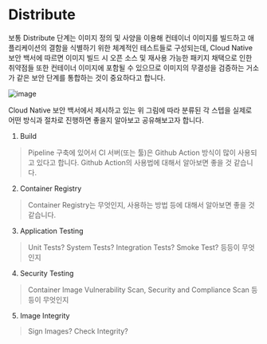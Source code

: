 # Distribute

보통 Distribute 단계는 이미지 정의 및 사양을 이용해 컨테이너 이미지를 빌드하고 애플리케이션의 결함을 식별하기 위한 체계적인 테스트들로 구성되는데,
Cloud Native 보안 백서에 따르면 이미지 빌드 시 오픈 소스 및 재사용 가능한 패키지 채택으로 인한 취약점들 또한 컨테이너 이미지에 포함될 수 있으므로 이미지의 무결성을 검증하는 거소가 같은 보안 단계를 통합하는 것이 중요하다고 합니다.

![image](https://github.com/cncf/sig-security/blob/master/security-whitepaper/RackMultipart20201111_figure3.png?raw=true)

Cloud Native 보안 백서에서 제시하고 있는 위 그림에 따라 분류된 각 스텝을 실제로 어떤 방식과 절차로 진행하면 좋을지 알아보고 공유해보고자 합니다.

1. Build
> Pipeline 구축에 있어서 CI 서버(또는 툴)은 Github Action 방식이 많이 사용되고 있다고 합니다.
> Github Action의 사용법에 대해서 알아보면 좋을 것 같습니다.

2. Container Registry
> Container Registry는 무엇인지, 사용하는 방법 등에 대해서 알아보면 좋을 것 같습니다.

3. Application Testing
> Unit Tests? System Tests? Integration Tests? Smoke Test? 등등이 무엇인지

4. Security Testing
> Container Image Vulnerability Scan, Security and Compliance Scan 등등이 무엇인지

5. Image Integrity
> Sign Images? Check Integrity?
